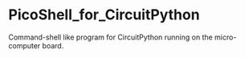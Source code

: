 # PicoShell_for_CircuitPython
Command-shell like program for CircuitPython running on the micro-computer board.
